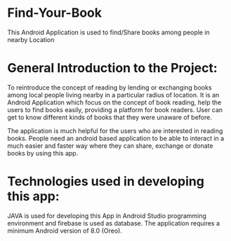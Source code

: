 # Find-Your-Book
This Android Application is used to find/Share books among people in nearby Location

# General Introduction to the Project:
To reintroduce the concept of reading by lending or exchanging books among local people living nearby in 
a particular radius of location. It is an Android Application which focus on the concept of book reading,
help the users to find books easily, providing a platform for book readers. User can get to know different
kinds of books that they were unaware of before.

The application is much helpful for the users who are interested in reading books. People need an android 
based application to be able to interact in a much easier and faster way where they can share, exchange or 
donate books by using this app.

# Technologies used in developing this app:
JAVA is used for developing this App in Android Studio programming environment and firebase is used as database. 
The application requires a minimum Android version of 8.0 (Oreo).

